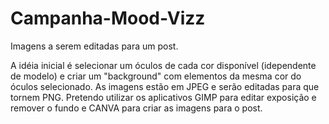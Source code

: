 # Campanha-Mood-Vizz
Imagens a serem editadas para um post.

A idéia inicial é selecionar um óculos de cada cor disponível (idependente de modelo) e criar um "background" com elementos da mesma cor do óculos selecionado.
As imagens estão em JPEG e serão editadas para que tornem PNG. 
Pretendo utilizar os aplicativos GIMP para editar exposição e remover o fundo e CANVA para criar as imagens para o post.
